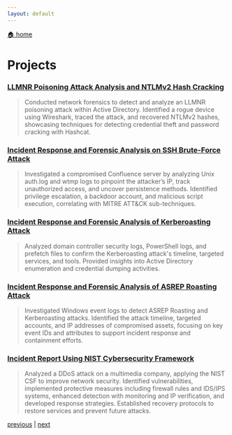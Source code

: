 ```yaml
---
layout: default
---
```


[🏠 home](./)

# Projects

### [LLMNR Poisoning Attack Analysis and NTLMv2 Hash Cracking](./projects/llmnr-poisoning-attack.md)

> Conducted network forensics to detect and analyze an LLMNR poisoning attack within Active Directory. Identified a rogue device using Wireshark, traced the attack, and recovered NTLMv2 hashes, showcasing techniques for detecting credential theft and password cracking with Hashcat.

### [Incident Response and Forensic Analysis on SSH Brute-Force Attack](./projects/brute-force-attack.md)

> Investigated a compromised Confluence server by analyzing Unix auth.log and wtmp logs to pinpoint the attacker’s IP, track unauthorized access, and uncover persistence methods. Identified privilege escalation, a backdoor account, and malicious script execution, correlating with MITRE ATT&CK sub-techniques.

### [Incident Response and Forensic Analysis of Kerberoasting Attack](./projects/kerberoasting-attack.md)

> Analyzed domain controller security logs, PowerShell logs, and prefetch files to confirm the Kerberoasting attack's timeline, targeted services, and tools. Provided insights into Active Directory enumeration and credential dumping activities.

### [Incident Response and Forensic Analysis of ASREP Roasting Attack](./projects/asrep-roasting-attack.md)

> Investigated Windows event logs to detect ASREP Roasting and Kerberoasting attacks. Identified the attack timeline, targeted accounts, and IP addresses of compromised assets, focusing on key event IDs and attributes to support incident response and containment efforts.

### [Incident Report Using NIST Cybersecurity Framework](./projects/incident-report-nist-csf.md)

> Analyzed a DDoS attack on a multimedia company, applying the NIST CSF to improve network security. Identified vulnerabilities, implemented protective measures including firewall rules and IDS/IPS systems, enhanced detection with monitoring and IP verification, and developed response strategies. Established recovery protocols to restore services and prevent future attacks.


[previous](./index.md) | [next](./page-two.md)

